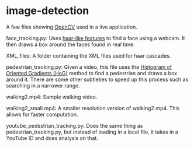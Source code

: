 # image-detection

A few files showing <a href="http://docs.opencv.org/3.0-beta/doc/py_tutorials/py_tutorials.html">OpenCV</a> used in a live application. 

face_tracking.py: Uses <a href="https://en.wikipedia.org/wiki/Haar-like_features">haar-like features</a> to find a face using a webcam. It then draws a box around the faces found in real time.

XML_files: A folder containing the XML files used for haar cascades.

pedestrian_tracking.py: Given a video, this file uses the <a href="https://en.wikipedia.org/wiki/Histogram_of_oriented_gradients">Histogram of Oriented Gradients (HoG)</a> method to find a pedestrian and draws a box around it. There are some other subtleties to speed up this process such as searching in a narrower range.

walking2.mp4: Sample walking video.

walking2_small.mp4: A smaller resolution version of walking2.mp4. This allows for faster computation.

youtube_pedestrian_tracking.py: Does the same thing as pedestrian_tracking.py, but instead of loading in a local file, it takes in a YouTube ID and does analysis on that.
